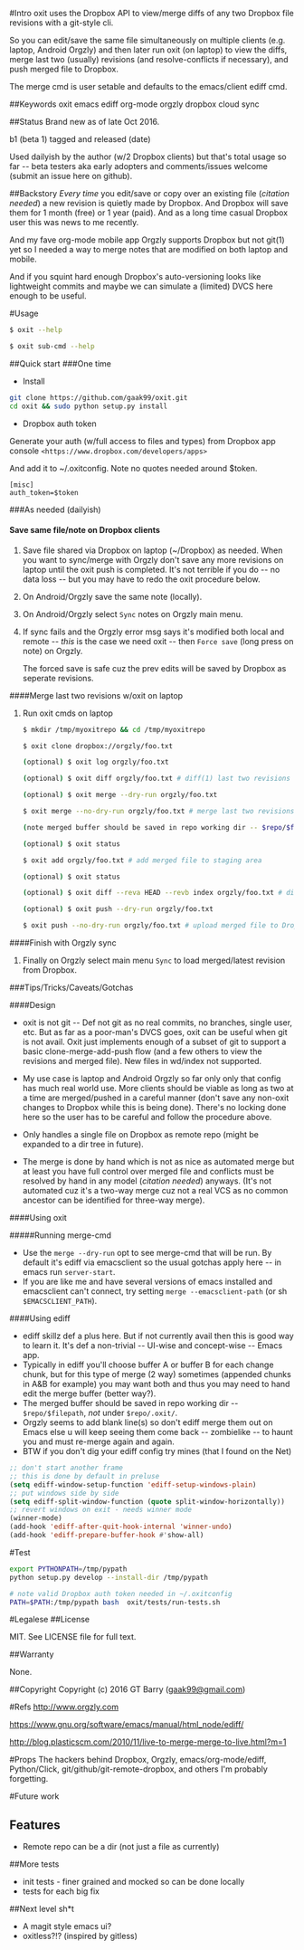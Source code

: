 #Intro
oxit uses the Dropbox API to view/merge diffs of any two Dropbox file revisions with a git-style cli.

So you can edit/save the same file simultaneously on multiple clients (e.g. laptop, Android Orgzly) and then later run oxit (on laptop) to view the diffs, merge last two (usually) revisions (and resolve-conflicts if necessary), and push merged file to Dropbox.

The merge cmd is user setable and defaults to the emacs/client ediff cmd.

##Keywords
oxit emacs ediff org-mode orgzly dropbox cloud sync

##Status
Brand new as of late Oct 2016.

b1 (beta 1) tagged and released (date)

Used dailyish by the author (w/2 Dropbox clients) but that's total usage so far -- beta testers aka early adopters and comments/issues welcome (submit an issue here on github).

##Backstory
*Every time* you edit/save or copy over an existing file (_citation needed_) a new revision is quietly made by Dropbox.
And Dropbox will save them for 1 month (free) or 1 year (paid).
And as a long time casual Dropbox user this was news to me recently.

And my fave org-mode mobile app Orgzly supports Dropbox but not git(1) yet so I needed a way to merge notes that are modified on both laptop and mobile.

And if you squint hard enough Dropbox's auto-versioning looks like lightweight commits and maybe we can simulate a (limited) DVCS here enough to be useful.

#Usage
```bash
$ oxit --help

$ oxit sub-cmd --help
```

##Quick start
###One time
* Install

```bash
git clone https://github.com/gaak99/oxit.git
cd oxit && sudo python setup.py install 
```
* Dropbox auth token

Generate your auth (w/full access to files and types) from Dropbox app console
   `<https://www.dropbox.com/developers/apps>`
   
And add it to ~/.oxitconfig. Note no quotes needed around $token.

```
[misc]
auth_token=$token
```

###As needed (dailyish)
#### Save same file/note on Dropbox clients
1. Save file shared via Dropbox on laptop (~/Dropbox) as needed.
   When you want to sync/merge with Orgzly don't save any more revisions on laptop until the oxit push is completed.
   It's not terrible if you do -- no data loss -- but you may have to redo the oxit procedure below.

2. On Android/Orgzly save the same note (locally).

3. On Android/Orgzly select `Sync` notes on Orgzly main menu.

4. If sync fails and the Orgzly error msg says it's modified both local and remote -- *this* is the case we need oxit -- then `Force save` (long press on note) on Orgzly.

   The forced save is safe cuz the prev edits will be saved by Dropbox as seperate revisions.

####Merge last two revisions w/oxit on laptop

1. Run oxit cmds on laptop

	```bash
	$ mkdir /tmp/myoxitrepo && cd /tmp/myoxitrepo 

	$ oxit clone dropbox://orgzly/foo.txt

	(optional) $ oxit log orgzly/foo.txt

	(optional) $ oxit diff orgzly/foo.txt # diff(1) last two revisions

	(optional) $ oxit merge --dry-run orgzly/foo.txt

	$ oxit merge --no-dry-run orgzly/foo.txt # merge last two revisions (with emacs ediff)

	(note merged buffer should be saved in repo working dir -- $repo/$filepath, *not* under $repo/.oxit/)

	(optional) $ oxit status

	$ oxit add orgzly/foo.txt # add merged file to staging area

	(optional) $ oxit status

	(optional) $ oxit diff --reva HEAD --revb index orgzly/foo.txt # diff(1) last Dropbox revision and staged version

	(optional) $ oxit push --dry-run orgzly/foo.txt

	$ oxit push --no-dry-run orgzly/foo.txt # upload merged file to Dropbox
	```

####Finish with Orgzly sync
1. Finally on Orgzly select main menu `Sync` to load merged/latest revision from Dropbox.


###Tips/Tricks/Caveats/Gotchas

####Design
* oxit is not git -- Def not git as no real commits, no branches, single user, etc. But as far as a poor-man's DVCS goes, oxit can be useful when git is not avail. Oxit just implements enough of a subset of git to support a basic clone-merge-add-push flow (and a few others to view the revisions and merged file). New files in wd/index not supported.

* My use case is laptop and Android Orgzly so far only only that config has much real world use. More clients should be viable as long as two at a time are merged/pushed in a careful manner (don't save any non-oxit changes to Dropbox while this is being done). There's no locking done here so the user has to be careful and follow the procedure above.


* Only handles a single file on Dropbox as remote repo (might be expanded to a dir tree in future). 

* The merge is done by hand which is not as nice as automated merge but at least you have full control over merged file and conflicts must be resolved by hand in any model (_citation needed_) anyways.
(It's not automated cuz it's a two-way merge cuz not a real VCS as no common ancestor can be identified for three-way merge).

####Using oxit

#####Running merge-cmd
* Use the ```merge --dry-run``` opt to see merge-cmd that will be run.
By default it's ediff via emacsclient so the usual gotchas apply here -- in emacs run ```server-start```.
* If you are like me and have several versions of emacs installed and emacsclient can't connect, try setting  ```merge --emacsclient-path``` (or sh ```$EMACSCLIENT_PATH```).

####Using ediff
* ediff skillz def a plus here. But if not currently avail then this is good way to learn it. It's def a non-trivial -- UI-wise and concept-wise  -- Emacs app.
* Typically in ediff you'll choose buffer A or buffer B for each change chunk, but for this type of merge (2 way) sometimes (appended chunks in A&B for example) you may want both and thus you may need to hand edit the merge buffer (better way?).
* The merged buffer should be saved in repo working dir -- ```$repo/$filepath```, *not* under ```$repo/.oxit/```.
* Orgzly seems to add blank line(s) so don't ediff merge them out on Emacs else u will keep seeing them come back -- zombielike --  to haunt you and must re-merge again and again.
* BTW if you don't dig your ediff config try mines (that I found on the Net)

```lisp
;; don't start another frame
;; this is done by default in preluse
(setq ediff-window-setup-function 'ediff-setup-windows-plain)
;; put windows side by side
(setq ediff-split-window-function (quote split-window-horizontally))
;; revert windows on exit - needs winner mode
(winner-mode)
(add-hook 'ediff-after-quit-hook-internal 'winner-undo)
(add-hook 'ediff-prepare-buffer-hook #'show-all)
```

#Test

```bash
export PYTHONPATH=/tmp/pypath
python setup.py develop --install-dir /tmp/pypath

# note valid Dropbox auth token needed in ~/.oxitconfig
PATH=$PATH:/tmp/pypath bash  oxit/tests/run-tests.sh
```

#Legalese
##License

MIT.  See LICENSE file for full text.

##Warranty
 
None.

##Copyright
Copyright (c) 2016 GT Barry (gaak99@gmail.com)

#Refs
<http://www.orgzly.com>

<https://www.gnu.org/software/emacs/manual/html_node/ediff/>

<http://blog.plasticscm.com/2010/11/live-to-merge-merge-to-live.html?m=1>

#Props
The hackers behind Dropbox, Orgzly, emacs/org-mode/ediff, Python/Click, git/github/git-remote-dropbox, and others I'm probably forgetting.
  
#Future work
## Features
* Remote repo can be a dir (not just a file as currently)

##More tests
* init tests - finer grained and mocked so can be done locally
* tests for each big fix

##Next level sh*t
* A magit style emacs ui?
* oxitless?!? (inspired by gitless) 
     
